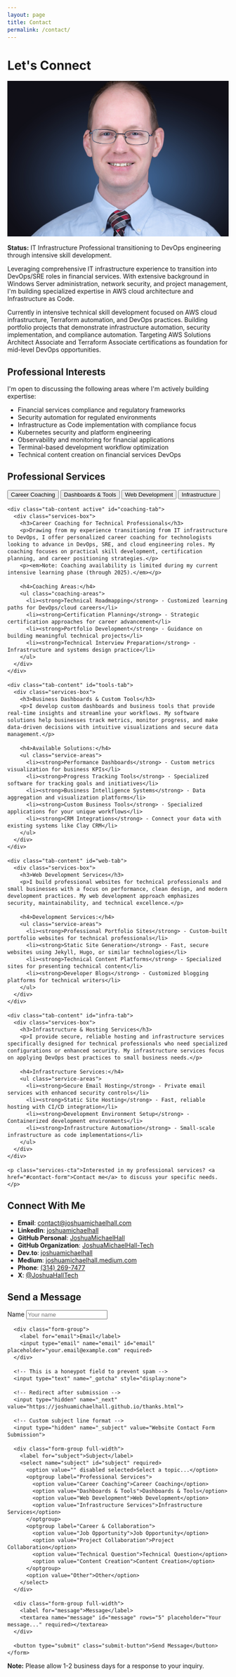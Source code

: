 ```yaml
---
layout: page
title: Contact
permalink: /contact/
---
```


# Let's Connect

<div class="contact-hero">
  <div class="contact-image">
    <img src="/assets/images/headshot.jpg" alt="Joshua Michael Hall" loading="lazy">
  </div>
</div>

<div class="content-section with-divider">
  <div class="availability-status">
    <span class="status-indicator available"></span>
    <p><strong>Status:</strong> IT Infrastructure Professional transitioning to DevOps engineering through intensive skill development.</p>
  </div>

  <p>Leveraging comprehensive IT infrastructure experience to transition into DevOps/SRE roles in financial services. With extensive background in Windows Server administration, network security, and project management, I'm building specialized expertise in AWS cloud architecture and Infrastructure as Code.</p>

  <p>Currently in intensive technical skill development focused on AWS cloud infrastructure, Terraform automation, and DevOps practices. Building portfolio projects that demonstrate infrastructure automation, security implementation, and compliance automation. Targeting AWS Solutions Architect Associate and Terraform Associate certifications as foundation for mid-level DevOps opportunities.</p>
</div>

<div class="content-section with-divider">
  <h2>Professional Interests</h2>

  <p>I'm open to discussing the following areas where I'm actively building expertise:</p>

  <ul class="interests-list">
    <li>Financial services compliance and regulatory frameworks</li>
    <li>Security automation for regulated environments</li>
    <li>Infrastructure as Code implementation with compliance focus</li>
    <li>Kubernetes security and platform engineering</li>
    <li>Observability and monitoring for financial applications</li>
    <li>Terminal-based development workflow optimization</li>
    <li>Technical content creation on financial services DevOps</li>
  </ul>
</div>

<div class="content-section with-divider">
  <h2>Professional Services</h2>
  
  <div class="services-tabs">
    <div class="tab-headers">
      <button class="tab-button active" data-tab="coaching">Career Coaching</button>
      <button class="tab-button" data-tab="tools">Dashboards & Tools</button>
      <button class="tab-button" data-tab="web">Web Development</button>
      <button class="tab-button" data-tab="infra">Infrastructure</button>
    </div>
    
    <div class="tab-content active" id="coaching-tab">
      <div class="services-box">
        <h3>Career Coaching for Technical Professionals</h3>
        <p>Drawing from my experience transitioning from IT infrastructure to DevOps, I offer personalized career coaching for technologists looking to advance in DevOps, SRE, and cloud engineering roles. My coaching focuses on practical skill development, certification planning, and career positioning strategies.</p>
        <p><em>Note: Coaching availability is limited during my current intensive learning phase (through 2025).</em></p>
        
        <h4>Coaching Areas:</h4>
        <ul class="coaching-areas">
          <li><strong>Technical Roadmapping</strong> - Customized learning paths for DevOps/cloud careers</li>
          <li><strong>Certification Planning</strong> - Strategic certification approaches for career advancement</li>
          <li><strong>Portfolio Development</strong> - Guidance on building meaningful technical projects</li>
          <li><strong>Technical Interview Preparation</strong> - Infrastructure and systems design practice</li>
        </ul>
      </div>
    </div>
    
    <div class="tab-content" id="tools-tab">
      <div class="services-box">
        <h3>Business Dashboards & Custom Tools</h3>
        <p>I develop custom dashboards and business tools that provide real-time insights and streamline your workflows. My software solutions help businesses track metrics, monitor progress, and make data-driven decisions with intuitive visualizations and secure data management.</p>
        
        <h4>Available Solutions:</h4>
        <ul class="service-areas">
          <li><strong>Performance Dashboards</strong> - Custom metrics visualization for business KPIs</li>
          <li><strong>Progress Tracking Tools</strong> - Specialized software for tracking goals and initiatives</li>
          <li><strong>Business Intelligence Systems</strong> - Data aggregation and visualization platforms</li>
          <li><strong>Custom Business Tools</strong> - Specialized applications for your unique workflows</li>
          <li><strong>CRM Integrations</strong> - Connect your data with existing systems like Clay CRM</li>
        </ul>
      </div>
    </div>
    
    <div class="tab-content" id="web-tab">
      <div class="services-box">
        <h3>Web Development Services</h3>
        <p>I build professional websites for technical professionals and small businesses with a focus on performance, clean design, and modern development practices. My web development approach emphasizes security, maintainability, and technical excellence.</p>
        
        <h4>Development Services:</h4>
        <ul class="service-areas">
          <li><strong>Professional Portfolio Sites</strong> - Custom-built portfolio websites for technical professionals</li>
          <li><strong>Static Site Generation</strong> - Fast, secure websites using Jekyll, Hugo, or similar technologies</li>
          <li><strong>Technical Content Platforms</strong> - Specialized sites for presenting technical content</li>
          <li><strong>Developer Blogs</strong> - Customized blogging platforms for technical writers</li>
        </ul>
      </div>
    </div>
    
    <div class="tab-content" id="infra-tab">
      <div class="services-box">
        <h3>Infrastructure & Hosting Services</h3>
        <p>I provide secure, reliable hosting and infrastructure services specifically designed for technical professionals who need specialized configurations or enhanced security. My infrastructure services focus on applying DevOps best practices to small business needs.</p>
        
        <h4>Infrastructure Services:</h4>
        <ul class="service-areas">
          <li><strong>Secure Email Hosting</strong> - Private email services with enhanced security controls</li>
          <li><strong>Static Site Hosting</strong> - Fast, reliable hosting with CI/CD integration</li>
          <li><strong>Development Environment Setup</strong> - Containerized development environments</li>
          <li><strong>Infrastructure Automation</strong> - Small-scale infrastructure as code implementations</li>
        </ul>
      </div>
    </div>
    
    <p class="services-cta">Interested in my professional services? <a href="#contact-form">Contact me</a> to discuss your specific needs.</p>
  </div>
</div>

<div class="content-section with-divider">
  <h2>Connect With Me</h2>

  <ul class="contact-info">
    <li><strong>Email</strong>: <a href="mailto:contact@joshuamichaelhall.com">contact@joshuamichaelhall.com</a></li>
    <li><strong>LinkedIn</strong>: <a href="https://linkedin.com/in/joshuamichaelhall">joshuamichaelhall</a></li>
    <li><strong>GitHub Personal</strong>: <a href="https://github.com/JoshuaMichaelHall">JoshuaMichaelHall</a></li>
    <li><strong>GitHub Organization</strong>: <a href="https://github.com/JoshuaMichaelHall-Tech">JoshuaMichaelHall-Tech</a></li>
    <li><strong>Dev.to</strong>: <a href="https://dev.to/joshuamichaelhall">joshuamichaelhall</a></li>
    <li><strong>Medium</strong>: <a href="https://joshuamichaelhall.medium.com">joshuamichaelhall.medium.com</a></li>
    <li><strong>Phone</strong>: <a href="tel:3142697477">(314) 269-7477</a></li>
    <li><strong>X</strong>: <a href="https://x.com/JoshuaHallTech">@JoshuaHallTech</a></li>
  </ul>
</div>

<div class="content-section no-divider">
  <h2>Send a Message</h2>

  <div class="contact-form-container" id="contact-form">
    <form action="https://formspree.io/f/mvgaqjak" method="POST" class="contact-form" id="contactForm">
      <div class="form-group">
        <label for="name">Name</label>
        <input type="text" name="name" id="name" placeholder="Your name" required>
      </div>

      <div class="form-group">
        <label for="email">Email</label>
        <input type="email" name="email" id="email" placeholder="your.email@example.com" required>
      </div>

      <!-- This is a honeypot field to prevent spam -->
      <input type="text" name="_gotcha" style="display:none">

      <!-- Redirect after submission -->
      <input type="hidden" name="_next" value="https://joshuamichaelhall.github.io/thanks.html">

      <!-- Custom subject line format -->
      <input type="hidden" name="_subject" value="Website Contact Form Submission">

      <div class="form-group full-width">
        <label for="subject">Subject</label>
        <select name="subject" id="subject" required>
          <option value="" disabled selected>Select a topic...</option>
          <optgroup label="Professional Services">
            <option value="Career Coaching">Career Coaching</option>
            <option value="Dashboards & Tools">Dashboards & Tools</option>
            <option value="Web Development">Web Development</option>
            <option value="Infrastructure Services">Infrastructure Services</option>
          </optgroup>
          <optgroup label="Career & Collaboration">
            <option value="Job Opportunity">Job Opportunity</option>
            <option value="Project Collaboration">Project Collaboration</option>
            <option value="Technical Question">Technical Question</option>
            <option value="Content Creation">Content Creation</option>
          </optgroup>
          <option value="Other">Other</option>
        </select>
      </div>

      <div class="form-group full-width">
        <label for="message">Message</label>
        <textarea name="message" id="message" rows="5" placeholder="Your message..." required></textarea>
      </div>

      <button type="submit" class="submit-button">Send Message</button>
    </form>
  </div>

  <div class="note">
    <p><strong>Note:</strong> Please allow 1-2 business days for a response to your inquiry.</p>
  </div>
</div>

<script>
  document.addEventListener('DOMContentLoaded', function() {
    // Service tabs functionality
    const tabButtons = document.querySelectorAll('.tab-button');
    const tabContents = document.querySelectorAll('.tab-content');

    tabButtons.forEach(button => {
      button.addEventListener('click', function() {
        // Remove active class from all buttons and contents
        tabButtons.forEach(btn => btn.classList.remove('active'));
        tabContents.forEach(content => content.classList.remove('active'));

        // Add active class to current button
        this.classList.add('active');

        // Show the corresponding tab content
        const tabId = this.getAttribute('data-tab');
        document.getElementById(tabId + '-tab').classList.add('active');
      });
    });

    // Add Service option to dropdown if selected from URL hash
    const hash = window.location.hash;
    if(hash && hash.includes('service-')) {
      const service = hash.replace('#service-', '');

      // Select the appropriate tab
      const tabButton = document.querySelector(`.tab-button[data-tab="${service}"]`);
      if(tabButton) {
        tabButton.click();

        // Scroll to the services section
        const servicesSection = document.querySelector('.services-tabs');
        if(servicesSection) {
          servicesSection.scrollIntoView({ behavior: 'smooth' });
        }
      }

      // Set the subject dropdown to the appropriate service
      const subjectSelect = document.getElementById('subject');
      if(subjectSelect) {
        if(service === 'web') {
          subjectSelect.value = 'Web Development';
        } else if(service === 'infra') {
          subjectSelect.value = 'Infrastructure Services';
        } else if(service === 'coaching') {
          subjectSelect.value = 'Career Coaching';
        } else if(service === 'tools') {
          subjectSelect.value = 'Dashboards & Tools';
        }
      }
    }
  });
</script>